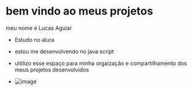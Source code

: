 # bem vindo ao meus projetos

meu  nome é Lucas Aguiar

- Estudo no alura
- estou me desenvolvendo no java script
- ultilizo esse espaço para minha orgaização e compartilhamento dos meus projetos desenvolvidos

- ![image](https://github.com/PIZ3R11/projetos-maneiros-d-/assets/173278840/39846c33-9aa5-4494-a73c-d4da45566221)
